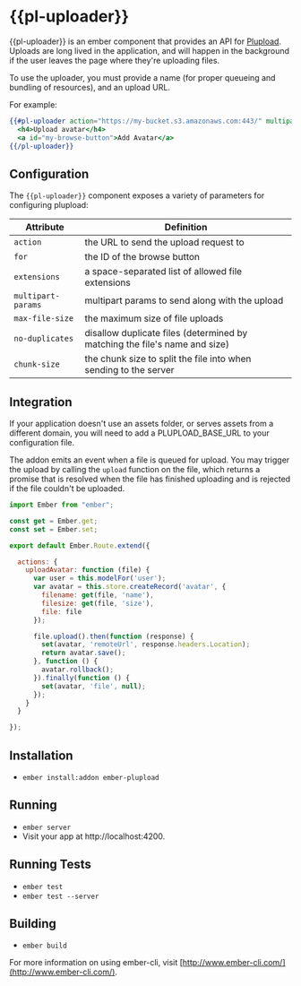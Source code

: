 # {{pl-uploader}}

{{pl-uploader}} is an ember component that provides an API for [Plupload](http://www.plupload.com/). Uploads are long lived in the application, and will happen in the background if the user leaves the page where they're uploading files.

To use the uploader, you must provide a name (for proper queueing and bundling of resources), and an upload URL.

For example:
```handlebars
{{#pl-uploader action="https://my-bucket.s3.amazonaws.com:443/" multipart-params=myAWSCredentials for="my-browse-button" when-queued="uploadAvatar"}}
  <h4>Upload avatar</h4>
  <a id="my-browse-button">Add Avatar</a>
{{/pl-uploader}}
```

## Configuration

The `{{pl-uploader}}` component exposes a variety of parameters for configuring plupload:


| Attribute           | Definition
|---------------------|------------------|
| `action`            | the URL to send the upload request to
| `for`               | the ID of the browse button
| `extensions`        | a space-separated list of allowed file extensions
| `multipart-params`  | multipart params to send along with the upload
| `max-file-size`     | the maximum size of file uploads
| `no-duplicates`     | disallow duplicate files (determined by matching the file's name and size)
| `chunk-size`        | the chunk size to split the file into when sending to the server


## Integration

If your application doesn't use an assets folder, or serves assets from a different domain, you will need to add a PLUPLOAD_BASE_URL to your configuration file.

The addon emits an event when a file is queued for upload. You may trigger the upload by calling the `upload` function on the file, which returns a promise that is resolved when the file has finished uploading and is rejected if the file couldn't be uploaded.

```javascript
import Ember from "ember";

const get = Ember.get;
const set = Ember.set;

export default Ember.Route.extend({

  actions: {
    uploadAvatar: function (file) {
      var user = this.modelFor('user');
      var avatar = this.store.createRecord('avatar', {
        filename: get(file, 'name'),
        filesize: get(file, 'size'),
        file: file
      });

      file.upload().then(function (response) {
        set(avatar, 'remoteUrl', response.headers.Location);
        return avatar.save();
      }, function () {
        avatar.rollback();
      }).finally(function () {
        set(avatar, 'file', null);
      });
    }
  }

});
```

## Installation

* `ember install:addon ember-plupload`

## Running

* `ember server`
* Visit your app at http://localhost:4200.

## Running Tests

* `ember test`
* `ember test --server`

## Building

* `ember build`

For more information on using ember-cli, visit [http://www.ember-cli.com/](http://www.ember-cli.com/).
